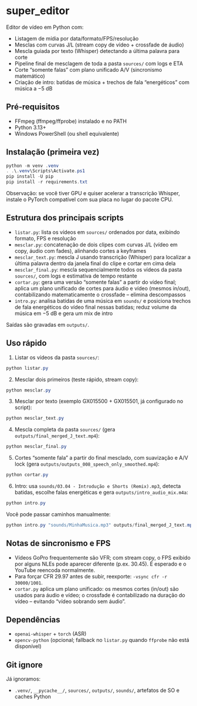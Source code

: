 # super_editor

Editor de vídeo em Python com:
- Listagem de mídia por data/formato/FPS/resolução
- Mesclas com curvas J/L (stream copy de vídeo + crossfade de áudio)
- Mescla guiada por texto (Whisper) detectando a última palavra para corte
- Pipeline final de mesclagem de toda a pasta `sources/` com logs e ETA
- Corte “somente falas” com plano unificado A/V (sincronismo matemático)
- Criação de intro: batidas de música + trechos de fala “energéticos” com música a −5 dB

## Pré‑requisitos
- FFmpeg (ffmpeg/ffprobe) instalado e no PATH
- Python 3.13+
- Windows PowerShell (ou shell equivalente)

## Instalação (primeira vez)
```powershell
python -m venv .venv
. .\.venv\Scripts\Activate.ps1
pip install -U pip
pip install -r requirements.txt
```

Observação: se você tiver GPU e quiser acelerar a transcrição Whisper, instale o PyTorch compatível com sua placa no lugar do pacote CPU.

## Estrutura dos principais scripts
- `listar.py`: lista os vídeos em `sources/` ordenados por data, exibindo formato, FPS e resolução
- `mesclar.py`: concatenação de dois clipes com curvas J/L (vídeo em copy, áudio com fades), alinhando cortes a keyframes
- `mesclar_text.py`: mescla J usando transcrição (Whisper) para localizar a última palavra dentro da janela final do clipe e cortar em cima dela
- `mesclar_final.py`: mescla sequencialmente todos os vídeos da pasta `sources/`, com logs e estimativa de tempo restante
- `cortar.py`: gera uma versão “somente falas” a partir do vídeo final; aplica um plano unificado de cortes para áudio e vídeo (mesmos in/out), contabilizando matematicamente o crossfade – elimina descompassos
- `intro.py`: analisa batidas de uma música em `sounds/` e posiciona trechos de fala energéticos do vídeo final nessas batidas; reduz volume da música em −5 dB e gera um mix de intro

Saídas são gravadas em `outputs/`.

## Uso rápido
1) Listar os vídeos da pasta `sources/`:
```powershell
python listar.py
```

2) Mesclar dois primeiros (teste rápido, stream copy):
```powershell
python mesclar.py
```

3) Mesclar por texto (exemplo GX015500 + GX015501, já configurado no script):
```powershell
python mesclar_text.py
```

4) Mescla completa da pasta `sources/` (gera `outputs/final_merged_J_text.mp4`):
```powershell
python mesclar_final.py
```

5) Cortes “somente fala” a partir do final mesclado, com suavização e A/V lock (gera `outputs/outputs_008_speech_only_smoothed.mp4`):
```powershell
python cortar.py
```

6) Intro: usa `sounds/03.04 - Introdução e Shorts (Remix).mp3`, detecta batidas, escolhe falas energéticas e gera `outputs/intro_audio_mix.m4a`:
```powershell
python intro.py
```

Você pode passar caminhos manualmente:
```powershell
python intro.py "sounds/MinhaMusica.mp3" outputs/final_merged_J_text.mp4
```

## Notas de sincronismo e FPS
- Vídeos GoPro frequentemente são VFR; com stream copy, o FPS exibido por alguns NLEs pode aparecer diferente (p.ex. 30.45). É esperado e o YouTube reencoda normalmente.
- Para forçar CFR 29.97 antes de subir, reexporte: `-vsync cfr -r 30000/1001`.
- `cortar.py` aplica um plano unificado: os mesmos cortes (in/out) são usados para áudio e vídeo; o crossfade é contabilizado na duração do vídeo – evitando “vídeo sobrando sem áudio”.

## Dependências
- `openai-whisper` + `torch` (ASR)
- `opencv-python` (opcional; fallback no `listar.py` quando `ffprobe` não está disponível)

## Git ignore
Já ignoramos:
- `.venv/`, `__pycache__/`, `sources/`, `outputs/`, `sounds/`, artefatos de SO e caches Python
